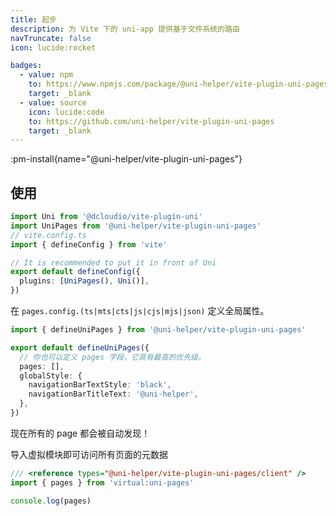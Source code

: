 ```yaml
---
title: 起步
description: 为 Vite 下的 uni-app 提供基于文件系统的路由
navTruncate: false
icon: lucide:rocket

badges:
  - value: npm
    to: https://www.npmjs.com/package/@uni-helper/vite-plugin-uni-pages
    target: _blank
  - value: source
    icon: lucide:code
    to: https://github.com/uni-helper/vite-plugin-uni-pages
    target: _blank
---
```


:pm-install{name="@uni-helper/vite-plugin-uni-pages"}

## 使用

```ts [vite.config.ts]
import Uni from '@dcloudio/vite-plugin-uni'
import UniPages from '@uni-helper/vite-plugin-uni-pages'
// vite.config.ts
import { defineConfig } from 'vite'

// It is recommended to put it in front of Uni
export default defineConfig({
  plugins: [UniPages(), Uni()],
})
```


在 `pages.config.(ts|mts|cts|js|cjs|mjs|json)` 定义全局属性。

```ts [pages.config.ts]
import { defineUniPages } from '@uni-helper/vite-plugin-uni-pages'

export default defineUniPages({
  // 你也可以定义 pages 字段，它具有最高的优先级。
  pages: [],
  globalStyle: {
    navigationBarTextStyle: 'black',
    navigationBarTitleText: '@uni-helper',
  },
})
```

现在所有的 page 都会被自动发现！

导入虚拟模块即可访问所有页面的元数据

```ts
/// <reference types="@uni-helper/vite-plugin-uni-pages/client" />
import { pages } from 'virtual:uni-pages'

console.log(pages)
```
